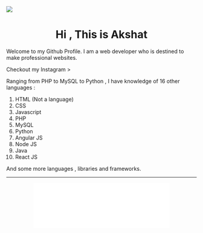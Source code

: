 <img src="LeT’s plays.png">
<h1 style="width:100%;text-align:center">Hi , This is Akshat</h1>
<p>Welcome to my Github Profile. I am a web developer who is destined to make professional websites.</p>

<a href="https://www.instagram.com/itz_akshatbisht/" style="text-decoration:none">Checkout my Instagram ></a>

<p>Ranging from PHP to MySQL to Python , I have knowledge of 16 other languages :
<ol>
<li>HTML (Not a language)</li>
<li>CSS</li>
<li>Javascript</li>
<li>PHP</li>
<li>MySQL</li>
<li>Python</li>
<li>Angular JS</li>
<li>Node JS</li>
<li>Java</li>
<li>React JS</li>
</ol>
<p>And some more languages , libraries and frameworks.</p>

<hr>
<center><img src="srccodeico.png" style="height:120px"><img src="musicico.png" style="height:120px"><img src="psico.png" style="height:120px"></center>
